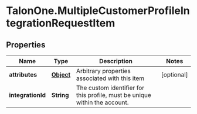 # TalonOne.MultipleCustomerProfileIntegrationRequestItem

## Properties

Name | Type | Description | Notes
------------ | ------------- | ------------- | -------------
**attributes** | [**Object**](.md) | Arbitrary properties associated with this item | [optional] 
**integrationId** | **String** | The custom identifier for this profile, must be unique within the account. | 


